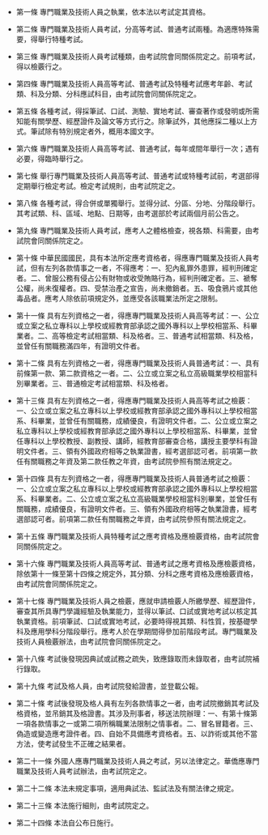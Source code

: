 * 第一條 專門職業及技術人員之執業，依本法以考試定其資格。

* 第二條 專門職業及技術人員考試，分高等考試、普通考試兩種。為適應特殊需要，得舉行特種考試。

* 第三條 專門職業及技術人員考試種類，由考試院會同關係院定之。前項考試，得以檢覈行之。

* 第四條 專門職業及技術人員高等考試、普通考試及特種考試應考年齡、考試類、科及分類、分科應試科目，由考試院會同關係院定之。

* 第五條 各種考試，得採筆試、口試、測驗、實地考試、審查著作或發明或所需知能有關學歷、經歷證件及論文等方式行之。除筆試外，其他應採二種以上方式。筆試除有特別規定者外，概用本國文字。

* 第六條 專門職業及技術人員高等考試、普通考試，每年或間年舉行一次；遇有必要，得臨時舉行之。

* 第七條 舉行專門職業及技術人員高等考試、普通考試或特種考試前，考選部得定期舉行檢定考試。檢定考試規則，由考試院定之。

* 第八條 各種考試，得合併或單獨舉行。並得分試、分區、分地、分階段舉行。其考試類、科、區域、地點、日期等，由考選部於考試兩個月前公告之。

* 第九條 專門職業及技術人員考試，應考人之體格檢查，視各類、科需要，由考試院會同關係院定之。

* 第十條 中華民國國民，具有本法所定應考資格者，得應專門職業及技術人員考試，但有左列各款情事之一者，不得應考：一、犯內亂罪外患罪，經判刑確定者。二、曾服公務有侵占公有財物或收受賄賂行為，經判刑確定者。三、褫奪公權，尚未復權者。四、受禁治產之宣告，尚未撤銷者。五、吸食鴉片或其他毒品者。應考人除依前項規定外，並應受各該職業法所定之限制。

* 第十一條 具有左列資格之一者，得應專門職業及技術人員高等考試：一、公立或立案之私立專科以上學校或經教育部承認之國外專科以上學校相當系、科畢業者。二、高等檢定考試相當類、科及格者。三、普通考試相當類、科及格，並曾任有關職務滿四年，有證明文件者。

* 第十二條 具有左列資格之一者，得應專門職業及技術人員普通考試：一、具有前條第一款、第二款資格之一者。二、公立或立案之私立高級職業學校相當科別畢業者。三、普通檢定考試相當類、科及格者。

* 第十三條 具有左列資格之一者，得應專門職業及技術人員高等考試之檢覈：一、公立或立案之私立專科以上學校或經教育部承認之國外專科以上學校相當系、科畢業，並曾任有關職務，成績優良，有證明文件者。二、公立或立案之私立專科以上學校或經教育部承認之國外專科以上學校相當系、科畢業，並曾任專科以上學校教授、副教授、講師，經教育部審查合格，講授主要學科有證明文件者。三、領有外國政府相等之執業證書，經考選部認可者。前項第一款任有關職務之年資及第二款任教之年資，由考試院參照有關法規定之。

* 第十四條 具有左列資格之一者，得應專門職業及技術人員普通考試之檢覈：一、公立或立案之私立專科以上學校或經教育部承認之國外專科以上學校相當系、科畢業者。二、公立或立案之私立高級職業學校相當科別畢業，並曾任有關職務，成績優良，有證明文件者。三、領有外國政府相等之執業證書，經考選部認可者。前項第二款任有關職務之年資，由考試院參照有關法規定之。

* 第十五條 專門職業及技術人員特種考試之應考資格及應檢覈資格，由考試院會同關係院定之。

* 第十六條 專門職業及技術人員高等考試、普通考試之應考資格及應檢覈資格，除依第十一條至第十四條之規定外，其分類、分科之應考資格及應檢覈資格，由考試院會同關係院定之。

* 第十七條 專門職業及技術人員之檢覈，應就申請檢覈人所繳學歷、經歷證件，審查其所具專門學識經驗及執業能力，並得以筆試、口試或實地考試以核定其執業資格。前項筆試、口試或實地考試，必要時得視其類、科性質，按基礎學科及應用學科分階段舉行。應考人於在學期間得參加前階段考試。專門職業及技術人員檢覈辦法，由考試院會同關係院定之。

* 第十八條 考試後發現因典試或試務之疏失，致應錄取而未錄取者，由考試院補行錄取。

* 第十九條 考試及格人員，由考試院發給證書，並登載公報。

* 第二十條 考試後發現及格人員有左列各款情事之一者，由考試院撤銷其考試及格資格，並吊銷其及格證書。其涉及刑事者，移送法院辦理：一、有第十條第一項各款情事之一或第二項所稱職業法限制之情事者。二、冒名冒籍者。三、偽造或變造應考證件者。四、自始不具備應考資格者。五、以詐術或其他不當方法，使考試發生不正確之結果者。

* 第二十一條 外國人應專門職業及技術人員之考試，另以法律定之。華僑應專門職業及技術人員考試辦法，由考試院定之。

* 第二十二條 本法未規定事項，適用典試法、監試法及有關法律之規定。

* 第二十三條 本法施行細則，由考試院定之。

* 第二十四條 本法自公布日施行。


